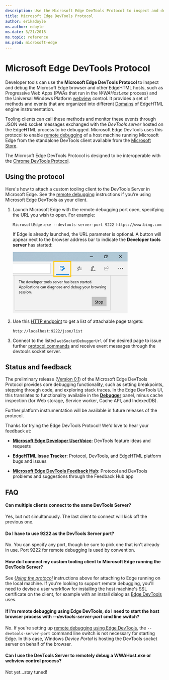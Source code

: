 ```yaml
---
description: Use the Microsoft Edge DevTools Protocol to inspect and debug the Microsoft Edge browser and other hosts of EdgeHTML.
title: Microsoft Edge DevTools Protocol
author: erikadoyle
ms.author: edoyle
ms.date: 3/21/2018
ms.topic: reference
ms.prod: microsoft-edge
---
```


# Microsoft Edge DevTools Protocol

Developer tools can use the **Microsoft Edge DevTools Protocol** to inspect and debug the Microsoft Edge browser and other EdgeHTML hosts, such as Progressive Web Apps (PWAs that run in the *WWAHost.exe* process) and the Universal Windows Platform [webview](../webview.md) control. It provides a set of methods and events that are organized into different [Domains](0.1/domains/index.md) of EdgeHTML engine instrumentation.

 Tooling clients can call these methods and monitor these events through JSON web socket messages exchanged with the *DevTools server* hosted on the EdgeHTML process to be debugged. Microsoft Edge DevTools uses this protocol to enable [remote debugging](0.1/clients.md#microsoft-edge-devtools) of a host machine running Microsoft Edge from the standalone DevTools client available from the [Microsoft Store](https://www.microsoft.com/en-us/store/p/microsoft-edge-devtools-preview/9mzbfrmz0mnj).

The Microsoft Edge DevTools Protocol is designed to be interoperable with the [Chrome DevTools Protocol](https://chromedevtools.github.io/devtools-protocol/). 

## Using the protocol

Here's how to attach a custom tooling client to the DevTools Server in Microsoft Edge. See the [remote debugging](0.1/clients.md#microsoft-edge-devtools) instructions if you're using Microsoft Edge DevTools as your client.

1. Launch Microsoft Edge with the remote debugging port open, specifying the URL you wish to open. For example:

    ```
    MicrosoftEdge.exe --devtools-server-port 9222 https://www.bing.com
    ```

    If Edge is already launched, the URL parameter is optional. A button will appear next to the browser address bar to indicate the **Developer tools server** has started:

    ![Developer tools server](media/developer-tools-server.png) 

2. Use this [HTTP endpoint](0.1/http.md) to get a list of attachable page targets:

    ```
    http://localhost:9222/json/list
    ```

3. Connect to the listed `webSocketDebuggerUrl` of the desired page to issue further [protocol commands](0.1/index.md) and receive event messages through the devtools socket server.

## Status and feedback

The preliminary release ([Version 0.1](0.1/index.md)) of the Microsoft Edge DevTools Protocol provides core debugging functionality, such as setting breakpoints, stepping through code, and exploring stack traces. In the Edge DevTools UI, this translates to functionality available in the [**Debugger**](../devtools-guide/debugger.md) panel, minus cache inspection (for Web storage, Service worker, Cache API, and IndexedDB).

Further platform instrumentation will be available in future releases of the protocol.

Thanks for trying the Edge DevTools Protocol! We'd love to hear your feedback at:

 - [**Microsoft Edge Developer UserVoice**](https://wpdev.uservoice.com/forums/257854-microsoft-edge-developer?category_id=84475): DevTools feature ideas and requests

 - [**EdgeHTML Issue Tracker**](https://developer.microsoft.com/en-us/microsoft-edge/platform/issues/): Protocol, DevTools, and EdgeHTML platform bugs and issues

 - [**Microsoft Edge DevTools Feedback Hub**](feedback-hub:?referrer=microsoftEdge&tabID=2&newFeedback=true&ContextId=344): Protocol and DevTools problems and suggestions through the Feedback Hub app

## FAQ

#### Can multiple clients connect to the same DevTools Server?
Yes, but not simultanously. The last client to connect will kick off the previous one.

#### Do I have to use 9222 as the DevTools Server port?
No. You can specify any port, though be sure to pick one that isn't already in use. Port 9222 for remote debugging is used by convention.

#### How do I connect my custom tooling client to Microsoft Edge running the DevTools Server?
See [*Using the protocol*](#using-the-protocol) instructions above for attaching to Edge running on the local machine. If you're looking to support remote debugging, you'll need to devise a user workflow for installing the host machine's SSL certificate on the client, for example with an install dialog as [Edge DevTools](./0.1/clients.md#microsoft-edge-devtools) uses.

#### If I'm remote debugging using Edge DevTools, do I need to start the host browser process with *--devtools-server-port* cmd line switch? 
No. If you're setting up [remote debugging using Edge DevTools](./0.1/clients.md#microsoft-edge-devtools), the `--devtools-server-port` command line switch is not necessary for starting Edge. In this case, Windows *Device Portal* is hosting the DevTools socket server on behalf of the browser.

#### Can I use the DevTools Server to remotely debug a WWAHost.exe or webview control process?
Not yet...stay tuned!
